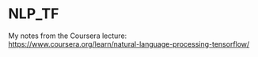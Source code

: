 # NLP_TF

My notes from the Coursera lecture: https://www.coursera.org/learn/natural-language-processing-tensorflow/

